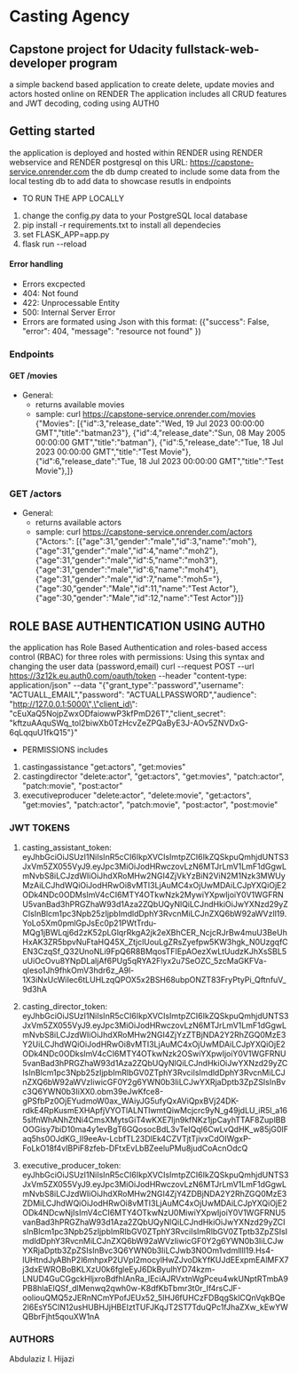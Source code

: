 # Casting Agency

## Capstone project for Udacity fullstack-web-developer program
a simple backend based application to create delete, update movies and actors
hosted online on RENDER
The application includes all CRUD features and JWT decoding, coding using AUTH0

##  Getting started

the application is deployed and hosted within RENDER using RENDER webservice and RENDER postgresql on this URL:
https://capstone-service.onrender.com
the db dump created to include some data from the local testing db to add data to showcase resutls in endpoints
- TO RUN THE APP LOCALLY
1. change the config.py data to your PostgreSQL local database
2. pip install -r requirements.txt to install all dependecies
3. set FLASK_APP=app.py
4. flask run --reload

#### Error handling 
- Errors excpected 
- 404: Not found
- 422: Unprocessable Entity
- 500: Internal Server Error
- Errors are formated using Json with this format:
({"success": False,
 "error": 404,
 "message": "resource not found"
 })

### Endpoints

#### GET /movies
- General:  
    - returns available movies
    - sample: curl https://capstone-service.onrender.com/movies
{"Movies":
[{"id":3,"release_date":"Wed, 19 Jul 2023 00:00:00 GMT","title":"batman23"},
{"id":4,"release_date":"Sun, 08 May 2005 00:00:00 GMT","title":"batman"},
{"id":5,"release_date":"Tue, 18 Jul 2023 00:00:00 GMT","title":"Test Movie"},
{"id":6,"release_date":"Tue, 18 Jul 2023 00:00:00 GMT","title":"Test Movie"},]}


### GET /actors
- General:  
    - returns available actors
    - sample: curl https://capstone-service.onrender.com/actors
{"Actors:":
[{"age":31,"gender":"male","id":3,"name":"moh"},
{"age":31,"gender":"male","id":4,"name":"moh2"},{"age":31,"gender":"male","id":5,"name":"moh3"},
{"age":31,"gender":"male","id":6,"name":"moh4"},{"age":31,"gender":"male","id":7,"name":"moh5="},
{"age":30,"gender":"Male","id":11,"name":"Test Actor"},{"age":30,"gender":"Male","id":12,"name":"Test Actor"}]}    


## ROLE BASE AUTHENTICATION USING AUTH0
the application has Role Based Authentication and roles-based access control (RBAC) for three roles with permissions:
Using this syntax and changing the user data (password,email)
curl --request POST --url https://3z12k.eu.auth0.com/oauth/token 
--header "content-type: application/json" 
--data "{\"grant_type\":\"password\",\"username\": \"ACTUALL_EMAIL\",\"password\": \"ACTUALLPASSWORD\",\"audience\": \"http://127.0.0.1:5000\",\"client_id\": \"cEuXaQ5NojpZwxODfaiowwP3kfPmD26T\",\"client_secret\": \"kftzuAAquSWq_tol2biwXb0TzHcvZeZPQaByE3J-AOv5ZNVDxG-6qLqquU1fkQ15\"}"

- PERMISSIONS includes
1. castingassistance 
    "get:actors",
    "get:movies"
2. castingdirector
    "delete:actor",
    "get:actors",
    "get:movies",
    "patch:actor",
    "patch:movie",
    "post:actor"
3. executiveproducer
    "delete:actor",
    "delete:movie",
    "get:actors",
    "get:movies",
    "patch:actor",
    "patch:movie",
    "post:actor",
    "post:movie"

### JWT TOKENS
1. casting_assistant_token: 
eyJhbGciOiJSUzI1NiIsInR5cCI6IkpXVCIsImtpZCI6IkZQSkpuQmhjdUNTS3JxVm5ZX055VyJ9.eyJpc3MiOiJodHRwczovLzN6MTJrLmV1LmF1dGgwLmNvbS8iLCJzdWIiOiJhdXRoMHw2NGI4ZjVkYzBiN2ViN2M1Nzk3MWUyMzAiLCJhdWQiOiJodHRwOi8vMTI3LjAuMC4xOjUwMDAiLCJpYXQiOjE2ODk4NDc0ODMsImV4cCI6MTY4OTkwNzk2MywiYXpwIjoiY0V1WGFRNU5vanBad3hPRGZhaW93d1Aza2ZQbUQyNlQiLCJndHkiOiJwYXNzd29yZCIsInBlcm1pc3Npb25zIjpbImdldDphY3RvcnMiLCJnZXQ6bW92aWVzIl19.YoLo5Xm0pmlGpJsEc0p21PWtTrdu-MQg1jBWLqj6d2zK52pLGlqrRkgA2jk2eXBhCER_NcjcRJrBw4muU3BeUhHxAK3ZR5bpvNuFtaHQ45X_ZtjclUouLgZRsZyefpw5KW3hgk_N0UzgqfCEN3CzqSf_Q32UnoNLi9FpQ6R8BMqosTFIEpAOezXwLtUudzKJhXsSBL5uUiOcOvu8YNpDLaljAf6PUg5qRYA2Flyx2u7SeOZC_5zcMaGKFVa-qIeso1Jh9fhkOmV3hdr6z_A9l-1X3iNxUcWiIec6tLUHLzqQPOX5x2BSH68ubpONZT83FryPtyPi_QftnfuV_9d3hA

2. casting_director_token:
eyJhbGciOiJSUzI1NiIsInR5cCI6IkpXVCIsImtpZCI6IkZQSkpuQmhjdUNTS3JxVm5ZX055VyJ9.eyJpc3MiOiJodHRwczovLzN6MTJrLmV1LmF1dGgwLmNvbS8iLCJzdWIiOiJhdXRoMHw2NGI4ZjYzZTBjNDA2Y2RhZGQ0MzE3Y2UiLCJhdWQiOiJodHRwOi8vMTI3LjAuMC4xOjUwMDAiLCJpYXQiOjE2ODk4NDc0ODksImV4cCI6MTY4OTkwNzk2OSwiYXpwIjoiY0V1WGFRNU5vanBad3hPRGZhaW93d1Aza2ZQbUQyNlQiLCJndHkiOiJwYXNzd29yZCIsInBlcm1pc3Npb25zIjpbImRlbGV0ZTphY3RvciIsImdldDphY3RvcnMiLCJnZXQ6bW92aWVzIiwicGF0Y2g6YWN0b3IiLCJwYXRjaDptb3ZpZSIsInBvc3Q6YWN0b3IiXX0.obm39eJwKfce8-gPSfbPz0OjEYudmoW0ax_WAiyJG5ufyQxAViQpxBVj24DK-rdkE4RpKusmEXHApfjVYOTlALNTlwmtQiwMcjcrc9yN_g49jdLU_iR5l_a165slfnWhANhZtNi4CmsXMytsGiT4wKXE7Ijn9kfNKz1jpCayhTTAF8ZuplBBOOGisy7biD10ma4y1evBgT6GQosocBdL3vTeIQql6CwLvQdHK_w85jG0IFaq5hs0OJdKG_lI9eeAv-LcbfTL23DlEk4CZVTjtTjivxCdOIWgxP-FoLkO18f4vIBPiF8zfeb-DFtxEvLbBZeeluPMu8judCoAcnOdcQ

3. executive_producer_token:
eyJhbGciOiJSUzI1NiIsInR5cCI6IkpXVCIsImtpZCI6IkZQSkpuQmhjdUNTS3JxVm5ZX055VyJ9.eyJpc3MiOiJodHRwczovLzN6MTJrLmV1LmF1dGgwLmNvbS8iLCJzdWIiOiJhdXRoMHw2NGI4ZjY4ZDBjNDA2Y2RhZGQ0MzE3ZDMiLCJhdWQiOiJodHRwOi8vMTI3LjAuMC4xOjUwMDAiLCJpYXQiOjE2ODk4NDcwNjIsImV4cCI6MTY4OTkwNzU0MiwiYXpwIjoiY0V1WGFRNU5vanBad3hPRGZhaW93d1Aza2ZQbUQyNlQiLCJndHkiOiJwYXNzd29yZCIsInBlcm1pc3Npb25zIjpbImRlbGV0ZTphY3RvciIsImRlbGV0ZTptb3ZpZSIsImdldDphY3RvcnMiLCJnZXQ6bW92aWVzIiwicGF0Y2g6YWN0b3IiLCJwYXRjaDptb3ZpZSIsInBvc3Q6YWN0b3IiLCJwb3N0Om1vdmllIl19.Hs4-lUHtndJyABhP2l6mhpxP2UVpI2mocylHwZJvoDkYfKUJdEExpmEAlMFX7j3dxEWROBoBKLXzU0k6fgleEyJ6DkByulhYD74kzm-LNUD4GuCGgckHljxroBdfhIAnRa_lEciAJRVxtnWgPceu4wkUNptRTmbA9PB8hlaElQSf_dlMenwq2qwh0w-K8dfKbTbmr3t0r_If4rsCJF-ooliouQMQ5zJERnNCmYPofJEUx52_5IHJ6fUHCzFDBqgSklCQnVqkBQe2l6EsY5CIN12usHUBHJjHBEIztTUFJKqJT2ST7TduQPc1fJhaZXw_kEwYWQBbrFjht5qouXW1nA



### AUTHORS
Abdulaziz I. Hijazi
